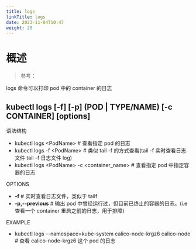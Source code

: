 ```yaml
---
title: logs
linkTitle: logs
date: 2023-11-04T10:47
weight: 20
---
```


# 概述

> 参考：

logs 命令可以打印 pod 中的 container 的日志

## kubectl logs \[-f] \[-p] (POD | TYPE/NAME) \[-c CONTAINER] \[options]

语法结构

- kubectl logs \<PodName> # 查看指定 pod 的日志
- kubectl logs -f \<PodName> # 类似 tail -f 的方式查看(tail -f 实时查看日志文件 tail -f 日志文件 log)
- kubectl logs \<PodName> -c \<container_name> # 查看指定 pod 中指定容器的日志

OPTIONS

- **-f** # 实时查看日志文件，类似于 tailf
- **-p,--previous** # 输出 pod 中曾经运行过，但目前已终止的容器的日志。(i.e 查看一个 container 重启之前的日志，用于排障)

EXAMPLE

- kubectl logs --namespace=kube-system calico-node-krgz6 calico-node # 查看 calico-node-krgz6 这个 pod 的日志
